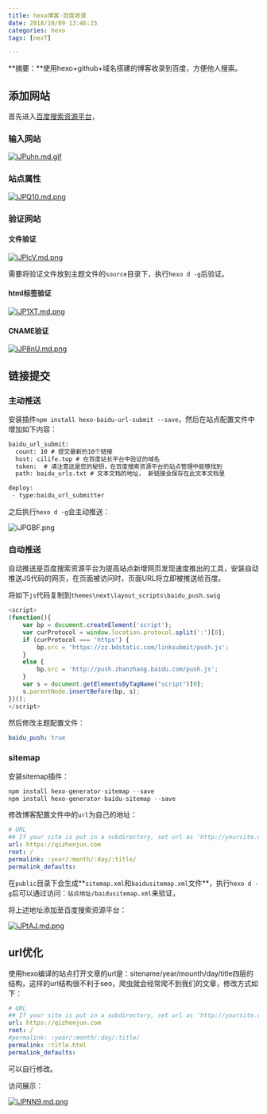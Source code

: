 ```yaml
---
title: hexo博客-百度收录
date: 2018/10/09 13:46:25
categories: hexo
tags: [nexT]

---
```


**摘要：**使用hexo+github+域名搭建的博客收录到百度，方便他人搜索。

<!-- more -->

## 添加网站

首先进入[百度搜索资源平台](https://ziyuan.baidu.com/site/siteadd)，

### 输入网站

[![iJPuhn.md.gif](http://img.qizhenjun.com/TIM截图20180930093028.png)](https://imgchr.com/i/iJPuhn)

### 站点属性

[![iJPQ10.md.png](http://img.qizhenjun.com/TIM截图20180930093202.png)](https://imgchr.com/i/iJPQ10)

### 验证网站

#### 文件验证

[![iJPlcV.md.png](http://img.qizhenjun.com/TIM截图20180930093406.png)](https://imgchr.com/i/iJPlcV)

需要将验证文件放到主题文件的`source`目录下，执行`hexo d -g`后验证。

#### html标签验证

[![iJP1XT.md.png](http://img.qizhenjun.com/TIM截图20180930093706.png)](https://imgchr.com/i/iJP1XT)

#### CNAME验证

[![iJP8nU.md.png](http://img.qizhenjun.com/TIM截图20180930133403.png)](https://imgchr.com/i/iJP8nU)

## 链接提交

### 主动推送

安装插件`npm install hexo-baidu-url-submit --save`，然后在站点配置文件中增加如下内容：

```txt
baidu_url_submit:
  count: 10 # 提交最新的10个链接
  host: cilife.top # 在百度站长平台中验证的域名
  token:  # 请注意这是您的秘钥，在百度搜索资源平台的站点管理中能够找到
  path: baidu_urls.txt # 文本文档的地址， 新链接会保存在此文本文档里
```

```txt
deploy:
 - type:baidu_url_submitter
```

之后执行`hexo d -g`会主动推送：

![iJPGBF.png](http://img.qizhenjun.com/TIM截图20180930134036.png)

### 自动推送

自动推送是百度搜索资源平台为提高站点新增网页发现速度推出的工具，安装自动推送JS代码的网页，在页面被访问时，页面URL将立即被推送给百度。

将如下`js`代码复制到`themes\next\layout_scripts\baidu_push.swig`

```js
<script>
(function(){
    var bp = document.createElement('script');
    var curProtocol = window.location.protocol.split(':')[0];
    if (curProtocol === 'https') {
        bp.src = 'https://zz.bdstatic.com/linksubmit/push.js';
    }
    else {
        bp.src = 'http://push.zhanzhang.baidu.com/push.js';
    }
    var s = document.getElementsByTagName("script")[0];
    s.parentNode.insertBefore(bp, s);
})();
</script>
```

然后修改主题配置文件：

```yaml
baidu_push: true
```

### sitemap

安装sitemap插件：

```python
npm install hexo-generator-sitemap --save     
npm install hexo-generator-baidu-sitemap --save
```

修改博客配置文件中的`url`为自己的地址：

```yaml
# URL
## If your site is put in a subdirectory, set url as 'http://yoursite.com/child' and root as '/child/'
url: https://qizhenjun.com
root: /
permalink: :year/:month/:day/:title/
permalink_defaults:
```

在`public`目录下会生成**`sitemap.xml`和`baidusitemap.xml`文件**，执行`hexo d -g`后可以通过访问：`站点地址/baidusitemap.xml`来验证，

将上述地址添加至百度搜索资源平台：

[![iJPtAJ.md.png](http://img.qizhenjun.com/TIM截图20180930134911.png)](https://imgchr.com/i/iJPtAJ)

## url优化

使用hexo编译的站点打开文章的url是：sitename/year/mounth/day/title四层的结构，这样的url结构很不利于seo，爬虫就会经常爬不到我们的文章，修改方式如下：

```yml
# URL
## If your site is put in a subdirectory, set url as 'http://yoursite.com/child' and root as '/child/'
url: https://qizhenjun.com
root: /
#permalink: :year/:month/:day/:title/
permalink: :title.html
permalink_defaults:
```

可以自行修改。

访问展示：

[![iJPNN9.md.png](http://img.qizhenjun.com/TIM截图20180930135736.png)](https://imgchr.com/i/iJPNN9)
